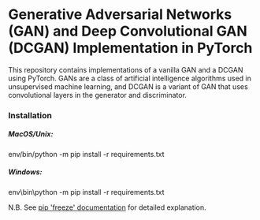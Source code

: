 # Generative Adversarial Networks (GAN) and Deep Convolutional GAN (DCGAN) Implementation in PyTorch

This repository contains implementations of a vanilla GAN and a DCGAN using PyTorch. 
GANs are a class of artificial intelligence algorithms used in unsupervised machine learning, and
DCGAN is a variant of GAN that uses convolutional layers in the generator and discriminator.

### Installation ###
##### MacOS/Unix: #####
env/bin/python -m pip install -r requirements.txt

##### Windows: #####
env\bin\python -m pip install -r requirements.txt

N.B. See [pip 'freeze' documentation](https://pip.pypa.io/en/stable/cli/pip_freeze/) for detailed explanation. 